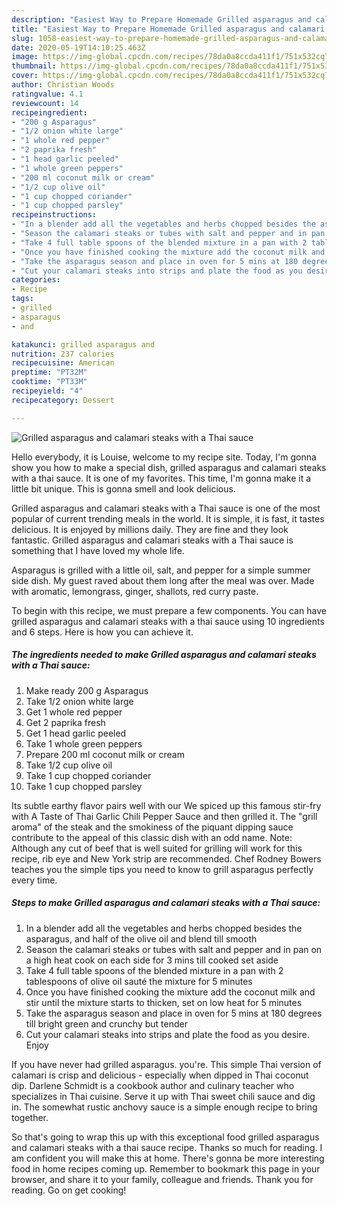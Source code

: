 ```yaml
---
description: "Easiest Way to Prepare Homemade Grilled asparagus and calamari steaks with a Thai sauce"
title: "Easiest Way to Prepare Homemade Grilled asparagus and calamari steaks with a Thai sauce"
slug: 1058-easiest-way-to-prepare-homemade-grilled-asparagus-and-calamari-steaks-with-a-thai-sauce
date: 2020-05-19T14:10:25.463Z
image: https://img-global.cpcdn.com/recipes/78da0a8ccda411f1/751x532cq70/grilled-asparagus-and-calamari-steaks-with-a-thai-sauce-recipe-main-photo.jpg
thumbnail: https://img-global.cpcdn.com/recipes/78da0a8ccda411f1/751x532cq70/grilled-asparagus-and-calamari-steaks-with-a-thai-sauce-recipe-main-photo.jpg
cover: https://img-global.cpcdn.com/recipes/78da0a8ccda411f1/751x532cq70/grilled-asparagus-and-calamari-steaks-with-a-thai-sauce-recipe-main-photo.jpg
author: Christian Woods
ratingvalue: 4.1
reviewcount: 14
recipeingredient:
- "200 g Asparagus"
- "1/2 onion white large"
- "1 whole red pepper"
- "2 paprika fresh"
- "1 head garlic peeled"
- "1 whole green peppers"
- "200 ml coconut milk or cream"
- "1/2 cup olive oil"
- "1 cup chopped coriander"
- "1 cup chopped parsley"
recipeinstructions:
- "In a blender add all the vegetables and herbs chopped besides the asparagus, and half of the olive oil and blend till smooth"
- "Season the calamari steaks or tubes with salt and pepper and in pan on a high heat cook on each side for 3 mins till cooked set aside"
- "Take 4 full table spoons of the blended mixture in a pan with 2 tablespoons of olive oil sauté the mixture for 5 minutes"
- "Once you have finished cooking the mixture add the coconut milk and stir until the mixture starts to thicken, set on low heat for 5 minutes"
- "Take the asparagus season and place in oven for 5 mins at 180 degrees till bright green and crunchy but tender"
- "Cut your calamari steaks into strips and plate the food as you desire. Enjoy"
categories:
- Recipe
tags:
- grilled
- asparagus
- and

katakunci: grilled asparagus and 
nutrition: 237 calories
recipecuisine: American
preptime: "PT32M"
cooktime: "PT33M"
recipeyield: "4"
recipecategory: Dessert

---
```



![Grilled asparagus and calamari steaks with a Thai sauce](https://img-global.cpcdn.com/recipes/78da0a8ccda411f1/751x532cq70/grilled-asparagus-and-calamari-steaks-with-a-thai-sauce-recipe-main-photo.jpg)

Hello everybody, it is Louise, welcome to my recipe site. Today, I'm gonna show you how to make a special dish, grilled asparagus and calamari steaks with a thai sauce. It is one of my favorites. This time, I'm gonna make it a little bit unique. This is gonna smell and look delicious.

Grilled asparagus and calamari steaks with a Thai sauce is one of the most popular of current trending meals in the world. It is simple, it is fast, it tastes delicious. It is enjoyed by millions daily. They are fine and they look fantastic. Grilled asparagus and calamari steaks with a Thai sauce is something that I have loved my whole life.

Asparagus is grilled with a little oil, salt, and pepper for a simple summer side dish. My guest raved about them long after the meal was over. Made with aromatic, lemongrass, ginger, shallots, red curry paste.


To begin with this recipe, we must prepare a few components. You can have grilled asparagus and calamari steaks with a thai sauce using 10 ingredients and 6 steps. Here is how you can achieve it.

<!--inarticleads1-->

##### The ingredients needed to make Grilled asparagus and calamari steaks with a Thai sauce:

1. Make ready 200 g Asparagus
1. Take 1/2 onion white large
1. Get 1 whole red pepper
1. Get 2 paprika fresh
1. Get 1 head garlic peeled
1. Take 1 whole green peppers
1. Prepare 200 ml coconut milk or cream
1. Take 1/2 cup olive oil
1. Take 1 cup chopped coriander
1. Take 1 cup chopped parsley


Its subtle earthy flavor pairs well with our We spiced up this famous stir-fry with A Taste of Thai Garlic Chili Pepper Sauce and then grilled it. The &#34;grill aroma&#34; of the steak and the smokiness of the piquant dipping sauce contribute to the appeal of this classic dish with an odd name. Note: Although any cut of beef that is well suited for grilling will work for this recipe, rib eye and New York strip are recommended. Chef Rodney Bowers teaches you the simple tips you need to know to grill asparagus perfectly every time. 

<!--inarticleads2-->

##### Steps to make Grilled asparagus and calamari steaks with a Thai sauce:

1. In a blender add all the vegetables and herbs chopped besides the asparagus, and half of the olive oil and blend till smooth
1. Season the calamari steaks or tubes with salt and pepper and in pan on a high heat cook on each side for 3 mins till cooked set aside
1. Take 4 full table spoons of the blended mixture in a pan with 2 tablespoons of olive oil sauté the mixture for 5 minutes
1. Once you have finished cooking the mixture add the coconut milk and stir until the mixture starts to thicken, set on low heat for 5 minutes
1. Take the asparagus season and place in oven for 5 mins at 180 degrees till bright green and crunchy but tender
1. Cut your calamari steaks into strips and plate the food as you desire. Enjoy


If you have never had grilled asparagus. you&#39;re. This simple Thai version of calamari is crisp and delicious - especially when dipped in Thai coconut dip. Darlene Schmidt is a cookbook author and culinary teacher who specializes in Thai cuisine. Serve it up with Thai sweet chili sauce and dig in. The somewhat rustic anchovy sauce is a simple enough recipe to bring together. 

So that's going to wrap this up with this exceptional food grilled asparagus and calamari steaks with a thai sauce recipe. Thanks so much for reading. I am confident you will make this at home. There's gonna be more interesting food in home recipes coming up. Remember to bookmark this page in your browser, and share it to your family, colleague and friends. Thank you for reading. Go on get cooking!
